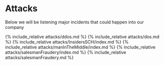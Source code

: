 # Attacks
Below we will be listening major incidents that could happen into our company

{% include_relative attacks/ddos.md %}
{% include_relative attacks/dos.md %}
{% include_relative attacks/InsidersSCH/index.md %}
{% include_relative attacks/manInTheMiddle/index.md %}
{% include_relative attacks/salesmanFraudery/index.md %}
{% include_relative attacks/salesmanFraudery.md %}

